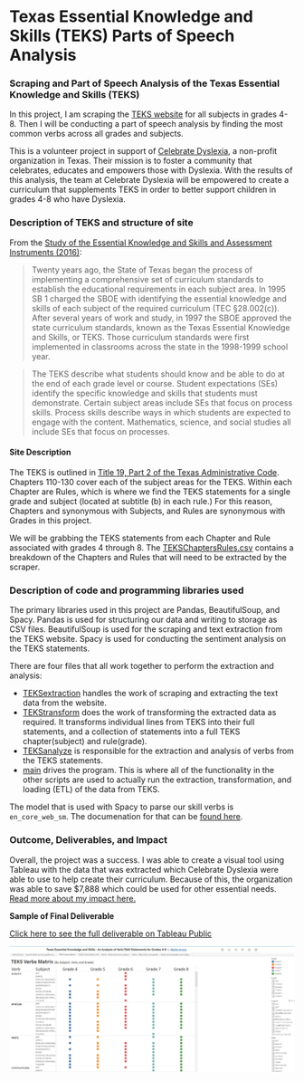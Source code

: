 # Texas Essential Knowledge and Skills (TEKS) Parts of Speech Analysis
### Scraping and Part of Speech Analysis of the Texas Essential Knowledge and Skills (TEKS)

In this project, I am scraping the [TEKS website](https://texreg.sos.state.tx.us/public/readtac$ext.ViewTAC?tac_view=3&ti=19&pt=2) for all subjects in grades 4-8. Then I will be conducting a part of speech analysis by finding the most common verbs across all grades and subjects. 

This is a volunteer project in support of [Celebrate Dyslexia](https://celebratedyslexia.org/), a non-profit organization in Texas. Their mission is to foster a community that celebrates, educates and empowers those with Dyslexia. With the results of this analysis, the team at Celebrate Dyslexia will be empowered to create a curriculum that supplements TEKS in order to better support children in grades 4-8 who have Dyslexia.

### Description of TEKS and structure of site

From the [Study of the Essential Knowledge and Skills and Assessment Instruments (2016)](https://tea.texas.gov/sites/default/files/TEKSandAssessmentStudy.pdf):

> Twenty years ago, the State of Texas began the process of implementing a comprehensive set of
curriculum standards to establish the educational requirements in each subject area. In 1995 SB 1
charged the SBOE with identifying the essential knowledge and skills of each subject of the required
curriculum (TEC §28.002(c)). After several years of work and study, in 1997 the SBOE approved the state
curriculum standards, known as the Texas Essential Knowledge and Skills, or TEKS. Those curriculum
standards were first implemented in classrooms across the state in the 1998-1999 school year.

> The TEKS describe what students should know and be able to do at the end of each grade level or
course. Student expectations (SEs) identify the specific knowledge and skills that students must
demonstrate. Certain subject areas include SEs that focus on process skills. Process skills describe ways
in which students are expected to engage with the content. Mathematics, science, and social studies all
include SEs that focus on processes.

#### Site Description

The TEKS is outlined in [Title 19, Part 2 of the Texas Administrative Code](https://texreg.sos.state.tx.us/public/readtac$ext.ViewTAC?tac_view=3&ti=19&pt=2). Chapters 110-130 cover each of the subject areas for the TEKS. Within each Chapter are Rules, which is where we find the TEKS statements for a single grade and subject (located at subtitle (b) in each rule.) For this reason, Chapters and synonymous with Subjects, and Rules are synonymous with Grades in this project. 

We will be grabbing the TEKS statements from each Chapter and Rule associated with grades 4 through 8. The [TEKSChaptersRules.csv](https://github.com/martinmarroyo/teks_pos_analysis/blob/main/src/data/TEKSChaptersRules.csv) contains a breakdown of the Chapters and Rules that will need to be extracted by the scraper. 

### Description of code and programming libraries used

The primary libraries used in this project are Pandas, BeautifulSoup, and Spacy. Pandas is used for structuring our data and writing to storage as CSV files. BeautifulSoup is used for the scraping and text extraction from the TEKS website. Spacy is used for conducting the sentiment analysis on the TEKS statements.

There are four files that all work together to perform the extraction and analysis: 
- [TEKSextraction](https://github.com/martinmarroyo/teks_pos_analysis/blob/main/src/utils/TEKSextraction.py) handles the work of scraping and extracting the text data from the website. 
- [TEKStransform](https://github.com/martinmarroyo/teks_pos_analysis/blob/main/src/utils/TEKStransform.py) does the work of transforming the extracted data as required. It transforms individual lines from TEKS into their full statements, and a collection of statements into a full TEKS chapter(subject) and rule(grade).
- [TEKSanalyze](https://github.com/martinmarroyo/teks_pos_analysis/blob/main/src/utils/TEKSanalyze.py) is responsible for the extraction and analysis of verbs from the TEKS statements.
- [main](https://github.com/martinmarroyo/teks_pos_analysis/blob/main/src/main.py) drives the program. This is where all of the functionality in the other scripts are used to actually run the extraction, transformation, and loading (ETL) of the data from TEKS. 

The model that is used with Spacy to parse our skill verbs is `en_core_web_sm`. The documenation for that can be [found here](https://spacy.io/models/en#en_core_web_sm).

### Outcome, Deliverables, and Impact

Overall, the project was a success. I was able to create a visual tool using Tableau with the data that was extracted which Celebrate Dyslexia were able to use to help create their curriculum. Because of this, the organization was able to save $7,888 which could be used for other essential needs. [Read more about my impact here.](https://www.catchafire.org/impact/match/2824664/celebrate-dyslexia--survey-results-analysis/)


**Sample of Final Deliverable**

[Click here to see the full deliverable on Tableau Public](https://public.tableau.com/shared/S6FHZFYXS?:display_count=n&:origin=viz_share_link)

![final deliverable](assets/finaldeliverable.png)